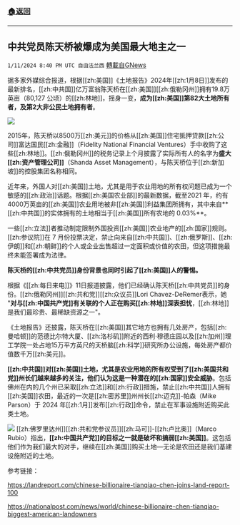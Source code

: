 ###  [:house:返回](README.md)
---


## 中共党员陈天桥被爆成为美国最大地主之一
`1/11/2024 8:40 PM UTC 自由法兰西` [轉載自GNews](https://gnews.org/articles/2209828)

据多家外媒综合报道，根据[[zh:美国]]《土地报告》2024年[[zh:1月8日]]发布的最新排名，[[zh:中共国]]亿万富翁陈天桥在[[zh:美国]][[zh:俄勒冈州]]拥有19.8万英亩（80,127 公顷）的[[zh:林地]]，摇身一变，**成为[[zh:美国]]第82大土地所有者，及第2大非公民土地拥有者**。

 
![](https://np-newspic.dfcfw.com/download/D25704113648407917410_w2642h1950.jpg)

2015年，陈天桥以8500万[[zh:美元]]的价格从[[zh:美国]]住宅抵押贷款[[zh:公司]]富达国民[[zh:金融]]（Fidelity National Financial Ventures）手中收购了这些[[zh:林地]]。[[zh:俄勒冈州]]的税务记录上个月披露了实际所有人的名字为**盛大[[zh:资产管理公司]]**（Shanda Asset Management），与陈天桥位于[[zh:新加坡]]的控股集团名称相同。


近年来，外国人对[[zh:美国]]土地，尤其是用于农业用地的所有权问题已成为一个敏感的[[zh:政治]]话题。根据[[zh:美国农业部]]的最新数据，截至2021 年，约有4000万英亩的[[zh:美国]]农业用地被非[[zh:美国]]利益集团所拥有，其中来自**[[zh:中共国]]的实体拥有的土地相当于[[zh:美国]]所有农地的 0.03%**。

  一些[[zh:立法]]者推动制定限制外国投资[[zh:美国]]农业地产的[[zh:国家]]规则。[[zh:参议院]]在 7 月份投票决定，禁止向来自[[zh:中共国]]、[[zh:俄罗斯]]、[[zh:伊朗]]和[[zh:朝鲜]]的个人或企业出售超过一定面积或价值的农田，但这项措施最终未能签署成为法律。

  **陈天桥的[[zh:中共党员]]身份背景也同时引起了[[zh:美国]]人的警惕。**

  根据《[[zh:每日来电]]》11日报道披露，他们已经确认陈天桥[[zh:中共党员]]的身份。[[zh:俄勒冈州]][[zh:共和党]][[zh:众议员]]Lori Chavez-DeRemer表示，她 "**对与[[zh:中国共产党]]有关联的个人正在购买[[zh:林地]]深表担忧**，[[zh:林地]]是我们最珍贵、最稀缺资源之一"。

 
《土地报告》还披露，陈天桥在[[zh:美国]]其它地方也拥有几处房产，包括[[zh:曼哈顿]]的范德比尔特大厦、[[zh:洛杉矶]]附近的西利·穆德庄园以及[[zh:加州]]理工学院一处占地15万平方英尺的天桥脑[[zh:科学]]研究所办公设施，每处房产都价值数千万[[zh:美元]]。

  **[[zh:中共国]]对[[zh:美国]]土地，尤其是农业用地的所有权受到了[[zh:美国共和党]]州长们越来越多的关注，他们认为这是一种潜在的[[zh:国家]]安全威胁**。包括佛州在内的几个州已采取[[zh:立法]]和[[zh:行政]]措施，禁止[[zh:中共国]]人拥有[[zh:美国]]农田，最近的一次是[[zh:密苏里]]州州长[[zh:迈克]]-帕森（Mike Parson）于 2024 年[[zh:1月]]发布[[zh:行政]]命令，禁止在军事设施附近购买此类土地。

  ![](https://thechinaproject.com/wp-content/uploads/2023/11/image2.jpg)
[[zh:佛罗里达州]][[zh:共和党参议员]][[zh:马可]]-[[zh:卢比奥]]（Marco Rubio）指出，**[[zh:中国共产党]]的目标之一就是破坏和搞弱[[zh:美国]]**。这包括他们作为我们最大的对手，继续在[[zh:美国]]购买土地—无论是农田还是我们基建设施附近的土地。

  

  

参考链接：

https://landreport.com/chinese-billionaire-tianqiao-chen-joins-land-report-100

https://nationalpost.com/news/world/chinese-billionaire-chen-tianqiao-biggest-american-landowners
